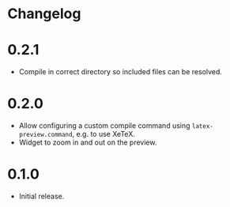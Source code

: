 # Changelog

# 0.2.1

* Compile in correct directory so included files can be resolved.

# 0.2.0

* Allow configuring a custom compile command using `latex-preview.command`, e.g. to use XeTeX.
* Widget to zoom in and out on the preview.

# 0.1.0

* Initial release.
